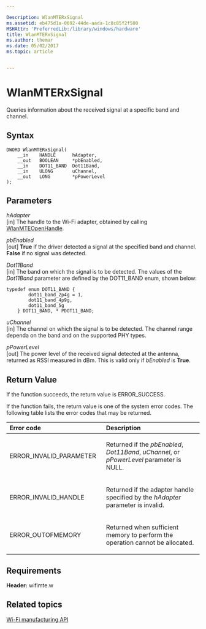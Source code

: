 ```yaml
---

Description: WlanMTERxSignal
ms.assetid: eb475d1a-0692-44de-aada-1c8c85f2f500
MSHAttr: 'PreferredLib:/library/windows/hardware'
title: WlanMTERxSignal
ms.author: themar
ms.date: 05/02/2017
ms.topic: article


---
```


# WlanMTERxSignal


Queries information about the received signal at a specific band and channel.

## <span id="Syntax"></span><span id="syntax"></span><span id="SYNTAX"></span>Syntax


```
DWORD WlanMTERxSignal(
    __in    HANDLE      hAdapter,
    __out   BOOLEAN     *pbEnabled,
    __in    DOT11_BAND  Dot11Band,
    __in    ULONG       uChannel,
    __out   LONG        *pPowerLevel
);
```

## <span id="Parameters"></span><span id="parameters"></span><span id="PARAMETERS"></span>Parameters


<span id="hAdapter"></span><span id="hadapter"></span><span id="HADAPTER"></span>*hAdapter*  
\[in\] The handle to the Wi-Fi adapter, obtained by calling [WlanMTEOpenHandle](wlanmteopenhandle.md).

<span id="pbEnabled"></span><span id="pbenabled"></span><span id="PBENABLED"></span>*pbEnabled*  
\[out\] **True** if the driver detected a signal at the specified band and channel. **False** if no signal was detected.

<span id="Dot11Band"></span><span id="dot11band"></span><span id="DOT11BAND"></span>*Dot11Band*  
\[in\] The band on which the signal is to be detected. The values of the *Dot11Band* parameter are defined by the DOT11\_BAND enum, shown below:

```
typedef enum DOT11_BAND {
        dot11_band_2p4g = 1,
        dot11_band_4p9g,
        dot11_band_5g
    } DOT11_BAND, * PDOT11_BAND;
```

<span id="uChannel"></span><span id="uchannel"></span><span id="UCHANNEL"></span>*uChannel*  
\[in\] The channel on which the signal is to be detected. The channel range dependa on the band and on the supported PHY types.

<span id="pPowerLevel"></span><span id="ppowerlevel"></span><span id="PPOWERLEVEL"></span>*pPowerLevel*  
\[out\] The power level of the received signal detected at the antenna, returned as RSSI measured in dBm. This is valid only if *bEnabled* is **True**.

## <span id="Return_Value"></span><span id="return_value"></span><span id="RETURN_VALUE"></span>Return Value


If the function succeeds, the return value is ERROR\_SUCCESS.

If the function fails, the return value is one of the system error codes. The following table lists the error codes that may be returned.

<table>
<colgroup>
<col width="50%" />
<col width="50%" />
</colgroup>
<thead>
<tr class="header">
<th align="left">Error code</th>
<th align="left">Description</th>
</tr>
</thead>
<tbody>
<tr class="odd">
<td align="left"><p>ERROR_INVALID_PARAMETER</p></td>
<td align="left"><p>Returned if the <em>pbEnabled</em>, <em>Dot11Band</em>, <em>uChannel</em>, or <em>pPowerLevel</em> parameter is NULL.</p></td>
</tr>
<tr class="even">
<td align="left"><p>ERROR_INVALID_HANDLE</p></td>
<td align="left"><p>Returned if the adapter handle specified by the <em>hAdapter</em> parameter is invalid.</p></td>
</tr>
<tr class="odd">
<td align="left"><p>ERROR_OUTOFMEMORY</p></td>
<td align="left"><p>Returned when sufficient memory to perform the operation cannot be allocated.</p></td>
</tr>
</tbody>
</table>

 

## <span id="Requirements"></span><span id="requirements"></span><span id="REQUIREMENTS"></span>Requirements


**Header:** wifimte.w

## <span id="related_topics"></span>Related topics


[Wi-Fi manufacturing API](wi-fi-manufacturing-api.md)

 

 






